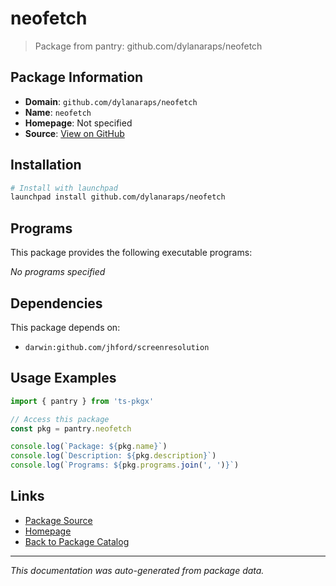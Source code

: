 # neofetch

> Package from pantry: github.com/dylanaraps/neofetch

## Package Information

- **Domain**: `github.com/dylanaraps/neofetch`
- **Name**: `neofetch`
- **Homepage**: Not specified
- **Source**: [View on GitHub](https://github.com/pkgxdev/pantry/tree/main/projects/github.com/dylanaraps/neofetch/package.yml)

## Installation

```bash
# Install with launchpad
launchpad install github.com/dylanaraps/neofetch
```

## Programs

This package provides the following executable programs:

*No programs specified*

## Dependencies

This package depends on:

- `darwin:github.com/jhford/screenresolution`

## Usage Examples

```typescript
import { pantry } from 'ts-pkgx'

// Access this package
const pkg = pantry.neofetch

console.log(`Package: ${pkg.name}`)
console.log(`Description: ${pkg.description}`)
console.log(`Programs: ${pkg.programs.join(', ')}`)
```

## Links

- [Package Source](https://github.com/pkgxdev/pantry/tree/main/projects/github.com/dylanaraps/neofetch/package.yml)
- [Homepage](#)
- [Back to Package Catalog](../../../package-catalog.md)

---

*This documentation was auto-generated from package data.*
